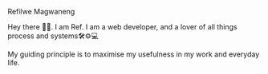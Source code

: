 Refilwe Magwaneng


Hey there 👋🏽. 
I am Ref. I am a web developer, and a lover of all things process and systems🛠⚙💻
<i class="fa fa-cogs" aria-hidden="true"></i> 



My guiding principle is to maximise my usefulness in my work and everyday life. 
 


